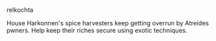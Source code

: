 relkochta

House Harkonnen's spice harvesters keep getting overrun by Atreides pwners. Help keep their riches secure using exotic techniques.

